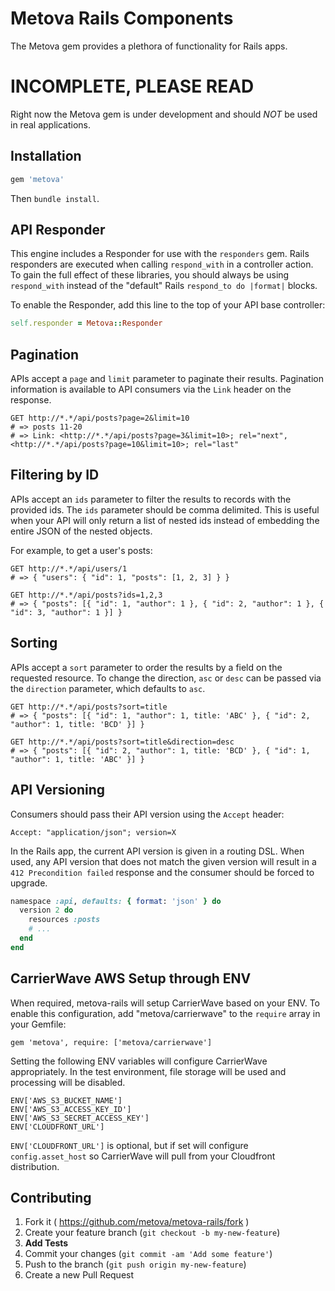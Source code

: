 # Metova Rails Components

The Metova gem provides a plethora of functionality for Rails apps.

# INCOMPLETE, PLEASE READ

Right now the Metova gem is under development and should *NOT* be used in real applications.

## Installation

```ruby
gem 'metova'
```

Then `bundle install`.

## API Responder

This engine includes a Responder for use with the `responders` gem. Rails responders are executed when calling
`respond_with` in a controller action. To gain the full effect of these libraries, you should always be using
`respond_with` instead of the "default" Rails `respond_to do |format|` blocks.

To enable the Responder, add this line to the top of your API base controller:

```ruby
self.responder = Metova::Responder
```

## Pagination

APIs accept a `page` and `limit` parameter to paginate their results. Pagination information is available to API
consumers via the `Link` header on the response.

```
GET http://*.*/api/posts?page=2&limit=10
# => posts 11-20
# => Link: <http://*.*/api/posts?page=3&limit=10>; rel="next", <http://*.*/api/posts?page=10&limit=10>; rel="last"
```

## Filtering by ID

APIs accept an `ids` parameter to filter the results to records with the provided ids. The `ids` parameter should be
comma delimited. This is useful when your API will only return a list of nested ids instead of embedding
the entire JSON of the nested objects.

For example, to get a user's posts:

```
GET http://*.*/api/users/1
# => { "users": { "id": 1, "posts": [1, 2, 3] } }

GET http://*.*/api/posts?ids=1,2,3
# => { "posts": [{ "id": 1, "author": 1 }, { "id": 2, "author": 1 }, { "id": 3, "author": 1 }] }
```

## Sorting

APIs accept a `sort` parameter to order the results by a field on the requested resource. To change the direction, `asc` or `desc`
can be passed via the `direction` parameter, which defaults to `asc`.

```
GET http://*.*/api/posts?sort=title
# => { "posts": [{ "id": 1, "author": 1, title: 'ABC' }, { "id": 2, "author": 1, title: 'BCD' }] }

GET http://*.*/api/posts?sort=title&direction=desc
# => { "posts": [{ "id": 2, "author": 1, title: 'BCD' }, { "id": 1, "author": 1, title: 'ABC' }] }
```

## API Versioning

Consumers should pass their API version using the `Accept` header:

`Accept: "application/json"; version=X`

In the Rails app, the current API version is given in a routing DSL. When used, any API version that does not match the given version
will result in a `412 Precondition failed` response and the consumer should be forced to upgrade.

```ruby
namespace :api, defaults: { format: 'json' } do
  version 2 do
    resources :posts
    # ...
  end
end
```

## CarrierWave AWS Setup through ENV

When required, metova-rails will setup CarrierWave based on your ENV. To enable this configuration, add "metova/carrierwave"
to the `require` array in your Gemfile:

`gem 'metova', require: ['metova/carrierwave']`

Setting the following ENV variables will configure CarrierWave appropriately. In the test environment, file storage will be used and
processing will be disabled.

```
ENV['AWS_S3_BUCKET_NAME']
ENV['AWS_S3_ACCESS_KEY_ID']
ENV['AWS_S3_SECRET_ACCESS_KEY']
ENV['CLOUDFRONT_URL']
```

`ENV['CLOUDFRONT_URL']` is optional, but if set will configure `config.asset_host` so CarrierWave will pull from your Cloudfront distribution.

## Contributing

1. Fork it ( https://github.com/metova/metova-rails/fork )
2. Create your feature branch (`git checkout -b my-new-feature`)
3. **Add Tests**
4. Commit your changes (`git commit -am 'Add some feature'`)
5. Push to the branch (`git push origin my-new-feature`)
6. Create a new Pull Request
